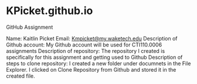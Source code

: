 # KPicket.github.io
GitHub Assignment

Name: Kaitlin Picket
Email: Kmpicket@my.waketech.edu
Description of Github account: My Github account will be used for CTI110.0006 assignments
Description of repository: The repository I created is specifically for this assignment and getting used to Github
Description of steps to clone repository: I created a new folder under documnets in the File Explorer. I clicked on Clone Repository from Github and stored it in the created file.